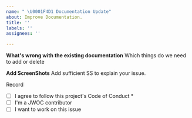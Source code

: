 ```yaml
---
name: " \U0001F4D1 Documentation Update"
about: Improve Documentation.
title: ''
labels: ''
assignees: ''

---
```


**What's wrong with the existing documentation**
 Which things do we need to add or delete

**Add ScreenShots**
Add sufficient SS to explain your issue.

Record
 - [ ] I agree to follow this project's Code of Conduct *
 - [ ]  I'm a JWOC contributor
 - [ ]  I want to work on this issue